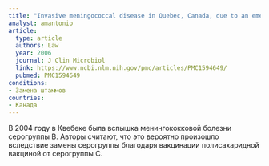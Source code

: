 ```yaml
---
title: "Invasive meningococcal disease in Quebec, Canada, due to an emerging clone of ST-269 serogroup B meningococci with serotype antigen 17 and serosubtype antigen P1.19 (B:17:P1.19)"
analyst: amantonio
article:
  type: article
  authors: Law
  year: 2006
  journal: J Clin Microbiol
  link: https://www.ncbi.nlm.nih.gov/pmc/articles/PMC1594649/
  pubmed: PMC1594649
conditions:
- Замена штаммов
countries:
- Канада
---
```


В 2004 году в Квебеке была вспышка менингококковой болезни серогруппы В. Авторы считают, что это вероятно произошло вследствие замены серогруппы благодаря вакцинации полисахаридной вакциной от серогруппы С.
